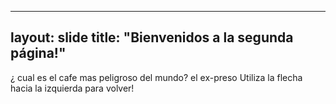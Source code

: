  ---
layout: slide
title: "Bienvenidos a la segunda página!"
---
¿ cual es el cafe mas peligroso del mundo? el ex-preso 
Utiliza la flecha hacia la izquierda para volver!
